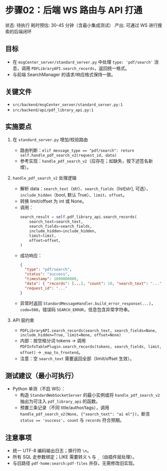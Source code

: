 # 步骤02：后端 WS 路由与 API 打通

状态: 待执行
耗时预估: 30-45 分钟（含最小集成测试）
产出: 可通过 WS 进行搜索的后端闭环

## 目标
- 在 `msgCenter_server/standard_server.py` 中处理 `type: 'pdf/search'` 消息，调用 `PDFLibraryAPI.search_records`，返回统一格式。
- 与前端 SearchManager 的请求/响应格式保持一致。

## 关键文件
- `src/backend/msgCenter_server/standard_server.py:1`
- `src/backend/api/pdf_library_api.py:1`

## 实施要点
1) 在 `standard_server.py` 增加/校验路由
   - 路由判断：`elif message_type == "pdf/search": return self.handle_pdf_search_v2(request_id, data)`
   - 参考实现：`handle_pdf_search_v2`（应存在；如缺失，按下述签名新增）。

2) `handle_pdf_search_v2` 处理逻辑
   - 解析 data：`search_text`（str）、`search_fields`（list[str], 可选）、`include_hidden`（bool, 默认 True）、`limit`、`offset`。
   - 转换 limit/offset 为 int 或 None。
   - 调用：
     ```python
     search_result = self.pdf_library_api.search_records(
         search_text=search_text,
         search_fields=search_fields,
         include_hidden=include_hidden,
         limit=limit,
         offset=offset,
     )
     ```
   - 成功响应：
     ```json
     {
       "type": "pdf/search",
       "status": "success",
       "timestamp": 1690000000,
       "data": { "records": [...], "count": 10, "search_text": "..." },
       "request_id": "..."
     }
     ```
   - 异常时返回 `StandardMessageHandler.build_error_response(...)`，`code=500`，错误码 `SEARCH_ERROR`，信息包含异常字符串。

3) API 层约束
   - `PDFLibraryAPI.search_records(search_text, search_fields=None, include_hidden=True, limit=None, offset=None)`
   - 内部：按空格分词 tokens → 调用 `PDFInfoTablePlugin.search_records(tokens, search_fields, limit, offset)` → `_map_to_frontend`。
   - 注意：空 `search_text` 需要返回全部（limit/offset 生效）。

## 测试建议（最小可执行）
- Python 单测（不启 WS）：
  - 构造 `StandardWebSocketServer` 的最小实例或将 `handle_pdf_search_v2` 抽出为可注入 `pdf_library_api` 的函数。
  - 预置三条记录（不同 title/author/tags），调用 `handle_pdf_search_v2(None, {"search_text": "ai ml"})`，断言 `status == 'success'`、`count` 与 `records` 符合预期。

## 注意事项
- 统一 UTF-8 编码输出日志；换行符 `\n`。
- 所有 SQL 走参数绑定；LIKE 需要转义 `%` 与 `_`（由插件层处理）。
- 与旧路径 `pdf-home:search:pdf-files` 并存，无需修改旧实现。
